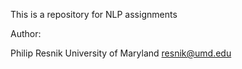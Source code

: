 
This is a repository for NLP assignments

Author: 

Philip Resnik
University of Maryland
resnik@umd.edu
